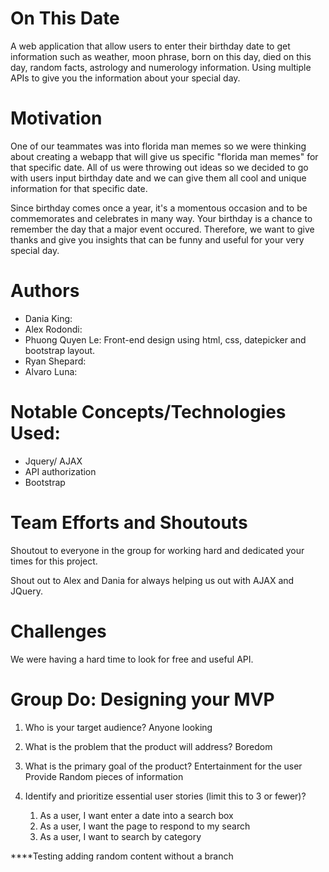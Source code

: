 # On This Date 
 
 A web application that allow users to enter their birthday date to get information such as weather, moon phrase, born on this day, died on this day, random facts, astrology and numerology information. Using multiple APIs to give you the information about your special day. 
# Motivation 
 One of our teammates was into florida man memes so we were thinking about creating a webapp that will give us specific "florida man memes" for that specific date. All of us were throwing out ideas so we decided to go with users input birthday date and we can give them all cool and unique information for that specific date. 
 
 Since birthday comes once a year, it's a momentous occasion and to be commemorates and celebrates in many way. Your birthday is a chance to remember the day that a major event occured. Therefore, we want to give thanks and give you insights that can be funny and useful for your very special day. 
 
 # Authors 
 * Dania King:
 * Alex Rodondi:
 * Phuong Quyen Le: Front-end design using html, css, datepicker and bootstrap layout. 
 * Ryan Shepard:
 * Alvaro Luna: 

 # Notable Concepts/Technologies Used:
 * Jquery/ AJAX
 * API authorization
 * Bootstrap 
# Team Efforts and Shoutouts
Shoutout to everyone in the group for working hard and dedicated your times for this project. 

Shout out to Alex and Dania for always helping us out with AJAX and JQuery. 
# Challenges 
We were having a hard time to look for free and useful API.

# Group Do: Designing your MVP
  1. Who is your target audience?
        Anyone looking 

  2. What is the problem that the product will address?
        Boredom
  3. What is the primary goal of the product?
        Entertainment for the user
        Provide Random pieces of information

  4. Identify and prioritize essential user stories (limit this to 3 or fewer)?
        1. As a user, I want enter a date into a search box
        2. As a user, I want the page to respond to my search
        3. As a user, I want to search by category

****Testing adding random content without a branch


